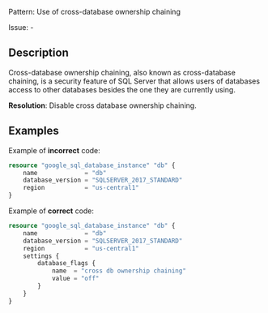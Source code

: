 Pattern: Use of cross-database ownership chaining

Issue: -

## Description

Cross-database ownership chaining, also known as cross-database chaining, is a security feature of SQL Server that allows users of databases access to other databases besides the one they are currently using.

**Resolution**: Disable cross database ownership chaining.

## Examples

Example of **incorrect** code:

```terraform
resource "google_sql_database_instance" "db" {
	name             = "db"
	database_version = "SQLSERVER_2017_STANDARD"
	region           = "us-central1"
}
```

Example of **correct** code:

```terraform
resource "google_sql_database_instance" "db" {
	name             = "db"
	database_version = "SQLSERVER_2017_STANDARD"
	region           = "us-central1"
	settings {
	    database_flags {
		    name  = "cross db ownership chaining"
		    value = "off"
		}
	}
}
```